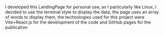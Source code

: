 I developed this LandingPage for personal use, as I particularly like Linux, I decided to use the terminal style to display the data, 
the page uses an array of words to display them, the technologies used for this project were Vite+React.js for the development of the 
code and GitHub pages for the publication
